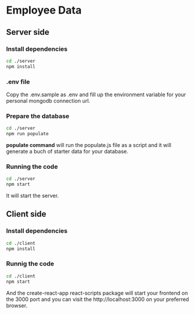 # Employee Data

## Server side

### Install dependencies
```bash
cd ./server
npm install
```

### .env file
Copy the .env.sample as .env and fill up the environment variable for your personal mongodb connection url.

### Prepare the database

```bash
cd ./server
npm run populate
```

**populate command** will run the populate.js file as a script and it will generate a buch of starter data for your database. 

### Running the code

```bash
cd ./server
npm start
```

It will start the server.

##


## Client side

### Install dependencies

```bash
cd ./client
npm install
```

### Runnig the code

```bash
cd ./client
npm start
```

And the create-react-app react-scripts package will start your frontend on the 3000 port and you can visit the http://localhost:3000 on your preferred browser.
